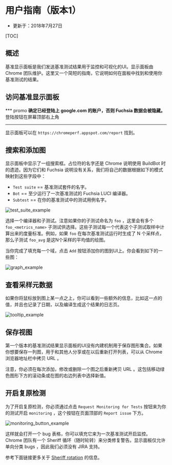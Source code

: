 <!--
# Catapult User Guide (Version 1)

* Updated: 2018 July 27

[TOC]
-->

# 用户指南（版本1）

* 更新于：2018年7月27日

[TOC]

<!--
## Overview

The Catapult dashboard is the UI we send benchmark results to for monitoring and
visualization.  The dashboard is maintained by the Chrome team.  This a short guide on how
to find and use the results of your benchmarks in the dashboard.
-->

## 概述

基准显示面板是我们发送基准测试结果用于监控和可视化的UI。显示面板由 Chrome 团队维护。这里又一个简短的指南，它说明如何在面板中找到和使用你基准测试的结果。

<!--
## Accessing the Dashboard

*** promo
**Be sure to sign into your google.com account or else Fuchsia data will be hidden.**

The login button is in the top right corner of the screen.
***

The dashboard can be found at https://chromeperf.appspot.com/report.
-->

## 访问基准显示面板

*** promo
**确定已经登陆上 google.com 的账户，否则 Fuchsia 数据会被隐藏。**
登陆按钮在屏幕顶部右上角
***

显示面板可以在 `https://chromeperf.appspot.com/report` 找到。

<!--
## Searching and Adding Graphs

The dashboard displays a list of search boxes.  The placeholder names are relics from the
days when Chrome infrastructure was still using BuildBot.  Since they are not relevant to
Fuchsia infrastructure, we map our own data into these fields with the following scheme:

* `Test suite` == the name of the benchmark suite.
* `Bot` == A Fuchsia LUCI builder that has run the benchmark at least once.
* `Subtest` == The name of the test case in your benchmark suite.

Type the name of your benchmark suite in the first box to begin searching.   As an
example, we can see the zircon_benchmarks suite if we type "zircon"

![test_suite_example](/images/benchmarking/test_suite_example.png "test_suite_example")
-->

## 搜索和添加图

显示面板中显示了一组搜索框。占位符的名字还是 Chrome 说明使用 BuildBot 时的遗迹。因为它们和 Fuchsia 说明没有关系，我们将自己的数据根据如下的模式映射到这些字段中：

* `Test suite` == 基准测试套件的名字。
* `Bot` == 至少运行了一次基准测试的 Fuchsia LUCI 编译器。
* `Subtest` == 在你的基准测试中的测试用例名字。

![test_suite_example](/images/benchmarking/test_suite_example.png "test_suite_example")

<!--
Select a builder and a subtest.  Note that if your subtest is named "foo", there will be
multiple "foo_<metric_name>" subtests to choose from.  Each of these represents a metric
computed from the sample(s) of that subtest.   For example: if "foo" generates N sample
points each time the benchmark is run, then the subtest "foo_avg" is a plot of the
averages of these N samples.

When you're finished filling out each field, click "Add" to add your graph to the UI.
You should see something like this:

![graph_example](/images/benchmarking/graph_example.png "graph_exmaple")
-->

选择一个编译器和子测试。注意如果你的子测试命名为 `foo` ，这里会有多个 `foo_<metrics_name>` 子测试供选择。这些子测试每一个代表这个子测试取样中计算出来的度量标准。例如，如果 `foo` 在每次基准测试运行时生成了 N 个采样点，那么子测试 `foo_avg` 是这N个采样的平均值的绘图。

当你完成了填充每一个域，点击 `Add` 按钮添加你的图到UI上。你会看到如下的一些图：

![graph_example](/images/benchmarking/graph_example.png "graph_exmaple")

<!--
## Viewing sample metadata

If you hover over a point in a graph, you can see some extra information such as the
point's value, the date it was recorded, and a link to the log page of the build that
generated it.

![tooltip_example](/images/benchmarking/tooltip_example.png "tooltip_example")
-->

## 查看采样元数据

如果你将鼠标放到图上某一点之上，你可以看到一些额外的信息，比如这一点的值，并且也记录了日期，以及编译生成这个结果的日志页。

![tooltip_example](/images/benchmarking/tooltip_example.png "tooltip_example")

<!--
## Saving the View

v1 of the Catapult dashboard UI does not have a built in mechanism for saving a collection
of Graphs.  If you want to save a list of graphs so that you can share with others or
re-open the list later, you can copy the URL from the Chrome Address Bar.

Beware, you will have to re-copy the URL each time you add, modify or remove a graph. This
includes moving the green slider beneath a graph or making any selections in the box to
the right of the graph.
-->

## 保存视图

第一个版本的基准测试结果显示面板的UI没有内建机制用于保存图形集合。如果你想要保存一列图，用于和其他人分享或在以后重新打开列表，可以从 Chrome 浏览器地址栏中拷贝 URL 。

注意，你必须在每次添加，修改或删除一个图之后重新拷贝 URL 。这包括移动绿色图形下方的滚动条或在图的右边列表中选择新值。

<!--
## Enabling Regression Detection

To enable regression detection, you must enable "monitoring" for a test by clicking the
"Request Monitoring for Tests" button under the "Report issue" dropdown at the top of the
page.

![monitoring_button_example](/images/benchmarking/monitoring_button_example.png "monitoring_button_example")

This will open a bug form you can fill out to enable monitoring for a benchmark.  The
Chrome team has a Sheriff rotation (oncall rotation) to triage regression alerts.  The
dashboard only allows triaging bugs in monorail, so we'll have to make due without JIRA
support.

See this link for more information about the [Sheriff rotation]

[Sheriff rotation]: https://chromium.googlesource.com/chromium/src/+/master/docs/speed/perf_regression_sheriffing.md
-->

## 开启复原检测

为了开启复原检测，你必须通过点击 `Request Monitoring for Tests` 按钮来为你的测试开启 `monitoring` ，这个按钮在页面顶部的 `Report issue` 下方。

![monitoring_button_example](/images/benchmarking/monitoring_button_example.png "monitoring_button_example")

这样就会打开一个 bug 表格，你可以填充它来为一次基准测试开启监控。 Chrome 团队有一个 Sheriff 循环（随时轮转）来分类修复警告。显示面板仅允许单向分类 bugs ，因此我们必须没有 JIRA 支持。

参考下面链接更多关于 [Sheriff rotation] 的信息。

[Sheriff rotation]: https://chromium.googlesource.com/chromium/src/+/master/docs/speed/perf_regression_sheriffing.md